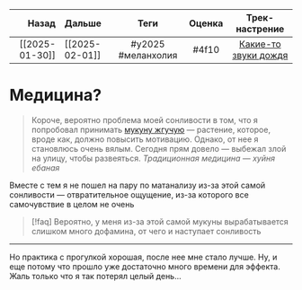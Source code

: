 |          Назад | Дальше         |        Теги        | Оценка |                                   Трек-настрение                                    |
| --------------:|:-------------- |:------------------:|:------:|:-----------------------------------------------------------------------------------:|
| [[2025-01-30]] | [[2025-02-01]] | #y2025 #меланхолия | #4f10  | [Какие-то звуки дождя](https://youtube.com/watch?v=HH0pojCvq44&si=owRbvXZRRKz8yB32) |

# Медицина?
> Короче, вероятно проблема моей сонливости в том, что я попробовал принимать [мукуну жгучую](https://ru.wikipedia.org/wiki/%D0%9C%D1%83%D0%BA%D1%83%D0%BD%D0%B0_%D0%B6%D0%B3%D1%83%D1%87%D0%B0%D1%8F) — растение, которое, вроде как, должно повысить мотивацию. Однако, от нее я становлюсь очень вялым. Сегодня прям довело — выбежал злой на улицу, чтобы развеяться. *Традиционная медицина — хуйня ебаная*

Вместе с тем я не пошел на пару по матанализу из-за этой самой сонливости — отвратительное ощущение, из-за которого все самочувствие в целом не очень

> [!faq] Вероятно, у меня из-за этой самой мукуны вырабатывается слишком много дофамина, от чего и наступает сонливость

---
Но практика с прогулкой хорошая, после нее мне стало лучше. Ну, и еще потому что прошло уже достаточно много времени для эффекта. Жаль только что я так потерял целый день...